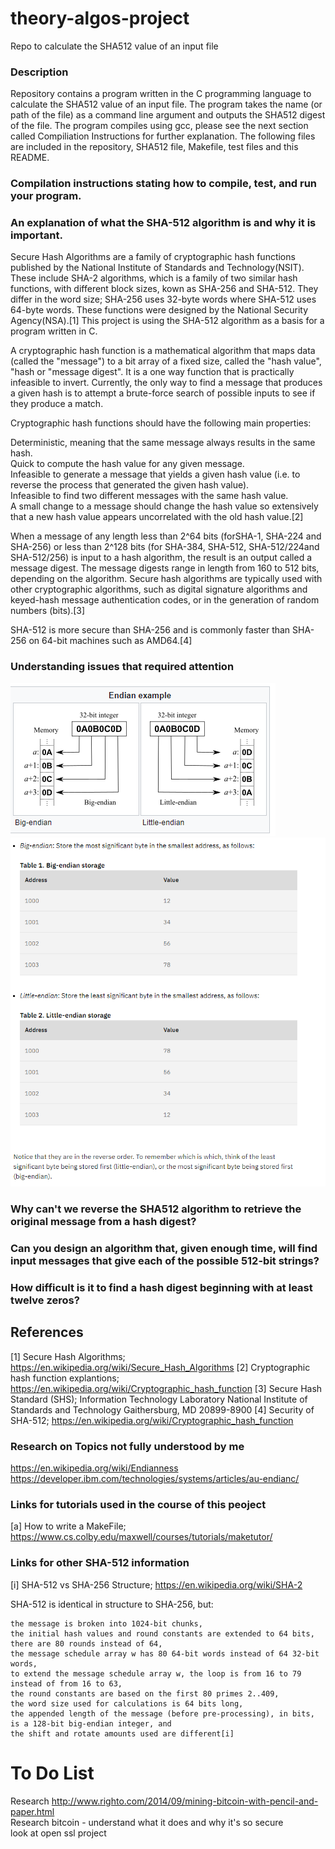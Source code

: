  # theory-algos-project
Repo to calculate the SHA512 value of an input file


   ### Description
   Repository contains a program written in the C programming language to calculate the SHA512 value of an input file. The program takes the name (or path of the file)
   as a command line argument and outputs the SHA512 digest of the file. The program compiles using gcc, please see the next section called Compiliation Instructions for
   further explanation. 
   The following files are included in the repository, SHA512 file, Makefile, test files and this README.


   ### Compilation instructions stating how to compile, test, and run your program.
   
   ### An explanation of what the SHA-512 algorithm is and why it is important.
   Secure Hash Algorithms are a family of cryptographic hash functions published by the National Institute of Standards and Technology(NSIT). 
   These include SHA-2 algorithms, which is a family of two similar hash functions, with different block sizes, kown as SHA-256 and SHA-512. 
   They differ in the word size; SHA-256 uses 32-byte words where SHA-512 uses 64-byte words. These functions were designed by the National Security Agency(NSA).[1]
   This project is using the SHA-512 algorithm as a basis for a program written in C.

   A cryptographic hash function is a mathematical algorithm that maps data (called the "message") to a bit array of a fixed size, called the "hash value", 
   "hash or "message digest". It is a one way function that is practically infeasible to invert. Currently, the only way to find a message that produces a given hash                is to attempt a brute-force search of possible inputs to see if they produce a match.

   Cryptographic hash functions should have the following main properties:

   Deterministic, meaning that the same message always results in the same hash.<br>
   Quick to compute the hash value for any given message.<br>
   Infeasible to generate a message that yields a given hash value (i.e. to reverse the process that generated the given hash value).<br>
   Infeasible to find two different messages with the same hash value.<br>
   A small change to a message should change the hash value so extensively that a new hash value appears uncorrelated with the old hash value.[2]

   When a message of any length less than 2^64 bits (forSHA-1, SHA-224 and SHA-256) or less than 2^128 bits (for SHA-384, SHA-512, SHA-512/224and SHA-512/256) is
   input to a hash algorithm, the result is an output called a message digest. The message digests range in length from 160 to 512 bits, depending on the algorithm.
   Secure hash algorithms are typically used with other cryptographic algorithms, such as digital signature algorithms and keyed-hash message authentication codes, or 
   in the generation of random numbers (bits).[3]
   
   SHA-512 is more secure than SHA-256 and is commonly faster than SHA-256 on 64-bit machines such as AMD64.[4]




   ### Understanding issues that required attention
   
   ![Endian Diagram Wikipedia](images/endianExampleWiki.PNG)
   <br>
   ![Endian Tables IBM](images/endianIBM.PNG)
    
   ### Why can't we reverse the SHA512 algorithm to retrieve the original message from a hash digest?
        
   ### Can you design an algorithm that, given enough time, will find input messages that give each of the possible 512-bit strings?
        
   ### How difficult is it to find a hash digest beginning with at least twelve zeros?

  ## References
  [1] Secure Hash Algorithms; https://en.wikipedia.org/wiki/Secure_Hash_Algorithms
  [2] Cryptographic hash function explantions; https://en.wikipedia.org/wiki/Cryptographic_hash_function
  [3] Secure Hash Standard (SHS); Information Technology Laboratory National Institute of Standards and Technology Gaithersburg, MD 20899-8900
  [4] Security of SHA-512; https://en.wikipedia.org/wiki/Cryptographic_hash_function
  

  ### Research on Topics not fully understood by me
  https://en.wikipedia.org/wiki/Endianness
  https://developer.ibm.com/technologies/systems/articles/au-endianc/

  ### Links for tutorials used in the course of this peoject
  [a] How to write a MakeFile; https://www.cs.colby.edu/maxwell/courses/tutorials/maketutor/

  ### Links for other SHA-512 information
  [i] SHA-512 vs SHA-256 Structure; https://en.wikipedia.org/wiki/SHA-2

  SHA-512 is identical in structure to SHA-256, but:

    the message is broken into 1024-bit chunks,
    the initial hash values and round constants are extended to 64 bits,
    there are 80 rounds instead of 64,
    the message schedule array w has 80 64-bit words instead of 64 32-bit words,
    to extend the message schedule array w, the loop is from 16 to 79 instead of from 16 to 63,
    the round constants are based on the first 80 primes 2..409,
    the word size used for calculations is 64 bits long,
    the appended length of the message (before pre-processing), in bits, is a 128-bit big-endian integer, and
    the shift and rotate amounts used are different[i]

# To Do List
   
  Research http://www.righto.com/2014/09/mining-bitcoin-with-pencil-and-paper.html <br>
  Research bitcoin - understand what it does and why it's so secure <br>
  look at open ssl project <br>
